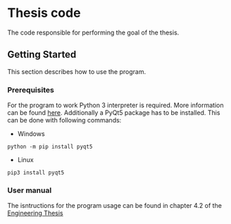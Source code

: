 # Thesis code
The code responsible for performing the goal of the thesis.
## Getting Started
This section describes how to use the program.
### Prerequisites
For the program to work Python 3 interpreter is required. More information can be found [here](https://www.python.org/about/).
Additionally a PyQt5 package has to be installed. This can be done with following commands:
* Windows
```
python -m pip install pyqt5
```
* Linux 
```
pip3 install pyqt5
```
### User manual
The isntructions for the program usage can be found in chapter 4.2 of the [Engineering Thesis](../Thesis/thesis.pdf)



